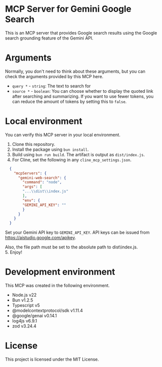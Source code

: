 # MCP Server for Gemini Google Search
This is an MCP server that provides Google search results using the Google search grounding feature of the Gemini API.

# Arguments
Normally, you don't need to think about these arguments, but you can check the arguments provided by this MCP here.
- `query *` - `string`: The text to search for
- `source *` - `boolean`: You can choose whether to display the quoted link after searching and summarizing. If you want to use fewer tokens, you can reduce the amount of tokens by setting this to `false`.

# Local environment
You can verify this MCP server in your local environment.
1. Clone this repository.
2. Install the package using `bun install`.
3. Build using `bun run build`. The artifact is output as `dist/index.js`.
4. For Cline, set the following in any `cline_mcp_settings.json`.
```json
  {
    "mcpServers": {
      "gemini-web-search": {
        "command": "node",
        "args": [
        "...\\dist\\index.js"
        ],
        "env": {
        "GEMINI_API_KEY": ""
        }
      }
    }
  }
  ```
  Set your Gemini API key to `GEMINI_API_KEY`. API keys can be issued from https://aistudio.google.com/apikey.

  Also, the file path must be set to the absolute path to dist\index.js.  
5. Enjoy!

# Development environment
This MCP was created in the following environment.
- Node.js v22
- Bun v1.2.5
- Typescript v5
- @modelcontextprotocol/sdk v1.11.4
- @google/genai v0.14.1
- log4js v6.9.1
- zod v3.24.4

# License
This project is licensed under the MIT License.